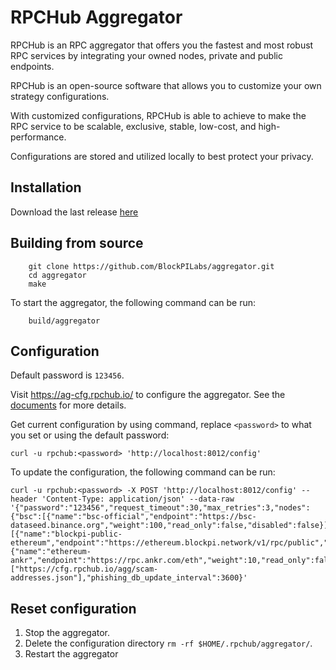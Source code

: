 # RPCHub Aggregator

RPCHub is an RPC aggregator that offers you the fastest and most robust RPC services by integrating your owned nodes, private and public endpoints.

RPCHub is an open-source software that allows you to customize your own strategy configurations.

With customized configurations, RPCHub is able to achieve to make the RPC service to be scalable, exclusive, stable, low-cost, and high-performance.

Configurations are stored and utilized locally to best protect your privacy.


## Installation
Download the last release [here](https://github.com/BlockPILabs/aggregator/releases)

## Building from source
```shell
    git clone https://github.com/BlockPILabs/aggregator.git
    cd aggregator
    make
```
To start the aggregator, the following command can be run:
```shell
    build/aggregator
```
## Configuration
Default password is `123456`.

Visit https://ag-cfg.rpchub.io/ to configure the aggregator. See the [documents](https://docs.rpchub.io/) for more details.

Get current configuration by using command, replace `<password>` to what you set or using the default password:
```shell
curl -u rpchub:<password> 'http://localhost:8012/config'
```
To update the configuration, the following command can be run:
```shell
curl -u rpchub:<password> -X POST 'http://localhost:8012/config' --header 'Content-Type: application/json' --data-raw '{"password":"123456","request_timeout":30,"max_retries":3,"nodes":{"bsc":[{"name":"bsc-official","endpoint":"https://bsc-dataseed.binance.org","weight":100,"read_only":false,"disabled":false}],"ethereum":[{"name":"blockpi-public-ethereum","endpoint":"https://ethereum.blockpi.network/v1/rpc/public","weight":90,"read_only":false,"disabled":false},{"name":"ethereum-ankr","endpoint":"https://rpc.ankr.com/eth","weight":10,"read_only":false,"disabled":false}]},"phishing_db":["https://cfg.rpchub.io/agg/scam-addresses.json"],"phishing_db_update_interval":3600}'
```

## Reset configuration
1. Stop the aggregator. 
2. Delete the configuration directory `rm -rf $HOME/.rpchub/aggregator/`.
3. Restart the aggregator